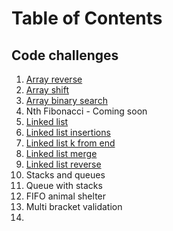 # Table of Contents

## Code challenges  
1. [Array reverse](https://github.com/tammytdo/data-structures-and-algorithms/tree/master/code-challenges/array_reverse)  
2. [Array shift](https://github.com/tammytdo/data-structures-and-algorithms/tree/master/code-challenges/array_shift)  
3. [Array binary search](https://github.com/tammytdo/data-structures-and-algorithms/tree/master/code-challenges/array_binary_search)  
4. Nth Fibonacci - Coming soon
5. [Linked list](https://github.com/tammytdo/data-structures-and-algorithms/tree/master/data_structures/linked_list)   
6. [Linked list insertions ](https://github.com/tammytdo/data-structures-and-algorithms/blob/master/data_structures/linked_list/linked_list.py)  
7. [Linked list k from end ](https://github.com/tammytdo/data-structures-and-algorithms/blob/master/data_structures/linked_list/linked_list.p)  
8. [Linked list merge ](https://github.com/tammytdo/data-structures-and-algorithms/blob/master/data_structures/linked_list/linked_list.p)  
9. [Linked list reverse](ttps://github.com/tammytdo/data-structures-and-algorithms/blob/master/data_structures/linked_list/linked_list.p)  
10. Stacks and queues  
11. Queue with stacks  
12. FIFO animal shelter 
13. Multi bracket validation 
14.  
